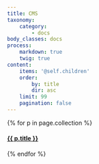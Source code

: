 ```yaml
---
title: CMS
taxonomy:
    category:
        - docs
body_classes: docs
process:
    markdown: true
    twig: true
content:
    items: '@self.children'
    order:
        by: title
        dir: asc
    limit: 99
    pagination: false
---
```


{% for p in page.collection %}
#### [ {{ p.title }}]({{p.link}})
{% endfor %}
